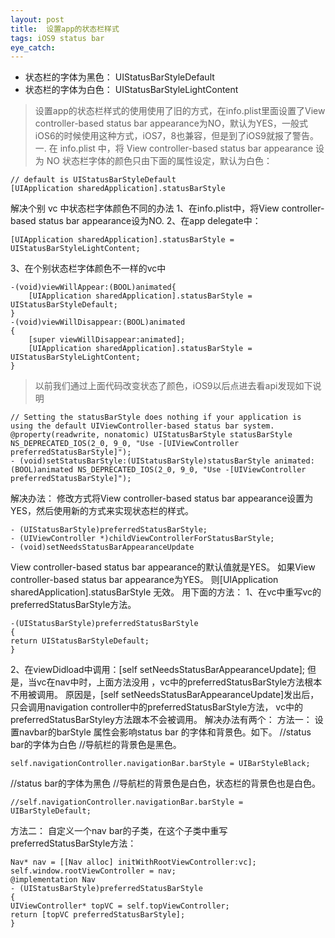 ```yaml
---
layout: post
title:  设置app的状态栏样式
tags: iOS9 status bar
eye_catch:
---
```



* 状态栏的字体为黑色： UIStatusBarStyleDefault
* 状态栏的字体为白色： UIStatusBarStyleLightContent
<!--more-->
> 设置app的状态栏样式的使用使用了旧的方式，在info.plist里面设置了View controller-based status bar appearance为NO，默认为YES，一般式iOS6的时候使用这种方式，iOS7，8也兼容，但是到了iOS9就报了警告。
一. 在 info.plist 中，将 View controller-based status bar appearance 设为 NO
状态栏字体的颜色只由下面的属性设定，默认为白色：

```
// default is UIStatusBarStyleDefault
[UIApplication sharedApplication].statusBarStyle
```

解决个别 vc 中状态栏字体颜色不同的办法
1、在info.plist中，将View controller-based status bar appearance设为NO.
2、在app delegate中：

```
[UIApplication sharedApplication].statusBarStyle = UIStatusBarStyleLightContent;
```
3、在个别状态栏字体颜色不一样的vc中

```
-(void)viewWillAppear:(BOOL)animated{
	[UIApplication sharedApplication].statusBarStyle = UIStatusBarStyleDefault;
}
-(void)viewWillDisappear:(BOOL)animated
{
	[super viewWillDisappear:animated];
	[UIApplication sharedApplication].statusBarStyle = UIStatusBarStyleLightContent;
}
```
> 以前我们通过上面代码改变状态了颜色，iOS9以后点进去看api发现如下说明

```
// Setting the statusBarStyle does nothing if your application is using the default UIViewController-based status bar system.
@property(readwrite, nonatomic) UIStatusBarStyle statusBarStyle NS_DEPRECATED_IOS(2_0, 9_0, "Use -[UIViewController preferredStatusBarStyle]");
- (void)setStatusBarStyle:(UIStatusBarStyle)statusBarStyle animated:(BOOL)animated NS_DEPRECATED_IOS(2_0, 9_0, "Use -[UIViewController preferredStatusBarStyle]");
```
解决办法：
修改方式将View controller-based status bar appearance设置为YES，然后使用新的方式来实现状态栏的样式。

```
- (UIStatusBarStyle)preferredStatusBarStyle;
- (UIViewController *)childViewControllerForStatusBarStyle;
- (void)setNeedsStatusBarAppearanceUpdate
```
View controller-based status bar appearance的默认值就是YES。
如果View controller-based status bar appearance为YES。
则[UIApplication sharedApplication].statusBarStyle 无效。
用下面的方法：
1、在vc中重写vc的preferredStatusBarStyle方法。

```
-(UIStatusBarStyle)preferredStatusBarStyle
{
return UIStatusBarStyleDefault;
}
```
2、在viewDidload中调用：[self setNeedsStatusBarAppearanceUpdate];
但是，当vc在nav中时，上面方法没用 ，vc中的preferredStatusBarStyle方法根本不用被调用。
原因是，[self setNeedsStatusBarAppearanceUpdate]发出后，
只会调用navigation controller中的preferredStatusBarStyle方法，
vc中的preferredStatusBarStyley方法跟本不会被调用。
解决办法有两个：
方法一：
设置navbar的barStyle 属性会影响status bar 的字体和背景色。如下。
//status bar的字体为白色
//导航栏的背景色是黑色。

```
self.navigationController.navigationBar.barStyle = UIBarStyleBlack;
```

//status bar的字体为黑色
//导航栏的背景色是白色，状态栏的背景色也是白色。

```
//self.navigationController.navigationBar.barStyle = UIBarStyleDefault;
```

方法二：
自定义一个nav bar的子类，在这个子类中重写preferredStatusBarStyle方法：

```
Nav* nav = [[Nav alloc] initWithRootViewController:vc];
self.window.rootViewController = nav;
@implementation Nav
- (UIStatusBarStyle)preferredStatusBarStyle
{
UIViewController* topVC = self.topViewController;
return [topVC preferredStatusBarStyle];
}
```
